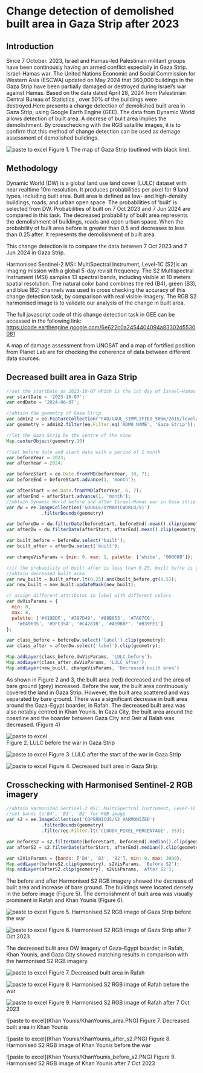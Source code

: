# Change detection of demolished built area in Gaza Strip after 2023 
## Introduction
Since 7 October. 2023, Israel and Hamas-led Palestinian militant groups have been continously having an armed conflict especially in Gaza Strip. Israel–Hamas war. The United Nations Economic and Social Commission for Western Asia (ESCWA) updated on May 2024 that 360,000 buildings in the Gaza Strip have been partially damaged or destroyed during Israel’s war against Hamas. Based on the data dated April 28, 2024 from Palestinian Central Bureau of Statistics , over 50% of the buildings were destroyed.Here presents a change detection of demolished built area in Gaza Strip, using Google Earth Engine (GEE). The data from Dynamic World allows detection of built area. A decrese of built area implies the demolishment. By crosschecking with the RGB satallite images, it is to confirm that this method of change detection can be used as demage assessment of demolished buildings.

![paste to excel](mapGaza.PNG)
Figure 1. The map of Gaza Strip (outlined with black line).

## Methodology
Dynamic World (DW) is a global land use land cover (LULC) dataset with near realtime 10m resolution. It produces probabilities per pixel for 9 land types, including built area. Built area is defined as low- and high-density buildings, roads, and urban open space. The probabilities of ‘built’ is selected from DW. Probabilities of built on 7 Oct 2023 and 7 Jun 2024 are compared in this task. The decreased probability of built area represents the demolishment of buildings, roads and open urban space. When the probability of built area before is greater than 0.5 and decreases to less than 0.25 after. It represents the demolishment of built area.

This change detection is to compare the data between 7 Oct 2023 and 7 Jun 2024 in Gaza Strip.

Harmonised Sentinel-2 MSI: MultiSpectral Instrument, Level-1C (S2)is an imaging mission with a global 5-day revisit frequency. The S2 Multispectral Instrument (MSI) samples 13 spectral bands, including visible at 10 meters spatial resolution. The natural color band combines the red (B4), green (B3), and blue (B2) channels was used in cross checking the accuracy of this change detection task, by comparison with real visible imagery. The RGB S2 harmonised image is to validate our analysis of the change in built area.

The full javascript code of this change detection task in GEE can be accessed in the following link:
https://code.earthengine.google.com/6e622c0a2454404094a83302d5530081

A map of damage assessment from UNOSAT and a map of fortified position from Planet Lab are for checking the coherence of data between different data sources.


## Decreased built area in Gaza Strip

```javascript
//set the startDate as 2023-10-07 which is the 1st day of Israel–Hamas war and endDate as 2024-06-07 which is 8 months after the start 
var startDate = '2023-10-07';
var endDate = '2024-06-07';

//obtain the geometry of Gaza Strip
var admin2 = ee.FeatureCollection("FAO/GAUL_SIMPLIFIED_500m/2015/level2");
var geometry = admin2.filter(ee.Filter.eq('ADM0_NAME', 'Gaza Strip'));

//let the Gaza Strip be the centre of the view
Map.centerObject(geometry,10)

//set before date and start date with a period of 1 month
var beforeYear = 2023;
var afterYear = 2024;

var beforeStart = ee.Date.fromYMD(beforeYear, 10, 7);
var beforeEnd = beforeStart.advance(1, 'month');

var afterStart = ee.Date.fromYMD(afterYear, 6, 7);
var afterEnd = afterStart.advance(1, 'month');
//obtain Dynamic World before and after Israel–Hamas war in Gaza strip
var dw = ee.ImageCollection('GOOGLE/DYNAMICWORLD/V1')
             .filterBounds(geometry)

var beforeDw = dw.filterDate(beforeStart, beforeEnd).mean().clip(geometry);
var afterDw = dw.filterDate(afterStart, afterEnd).mean().clip(geometry);

var built_before = beforeDw.select('built');
var built_after = afterDw.select('built');

var changeVisParams = {min: 0, max: 1, palette: ['white', '00008B']};

//if the probability of built after is less than 0.25, built befre is greater than 0.5
//obtain decreased bulit area
var new_built = built_after.lt(0.25).and(built_before.gt(0.5));
var new_built = new_built.updateMask(new_built);

// assign different attributes in label with different colors
var dwVisParams = {
  min: 0,
  max: 8,
  palette: ['#419BDF', '#397D49', '#88B053', '#7A87C6',
    '#E49635', '#DFC35A', '#C4281B', '#A59B8F', '#B39FE1']
};

var class_before = beforeDw.select('label').clip(geometry);
var class_after = afterDw.select('label').clip(geometry);

Map.addLayer(class_before,dwVisParams, 'LULC_before');
Map.addLayer(class_after,dwVisParams, 'LULC_after');
Map.addLayer(new_built, changeVisParams, 'Decreased built area')

```


As shown in Figure 2 and 3, the built area (red) decreased and the area of bare ground (grey) increased. Before the war, the built area continuously covered the land in Gaza Strip. However, the built area scattered and was separated by bare ground. There was a significant decrease in built area around the Gaza-Egypt boarder, in Rafah. The decreased built area was also notably centred in Khan Younis. In Gaza City, the built area around the coastline and the boarder between Gaza City and Deir al Balah was decreased. (Figure 4)

![paste to excel](lulcBefore.PNG)    
Figure 2. LULC before the war in Gaza Strip


![paste to excel](lulcAfter.PNG)
Figure 3. LULC after the start of the war in Gaza Strip

![paste to excel](area.PNG)
Figure 4. Decreased built area in Gaza Strip.


## Crosschecking with Harmonised Sentinel-2 RGB imagery

```javascript
//obtain Harmonized Sentinel-2 MSI: MultiSpectral Instrument, Level-1C before and after Israel–Hamas war in Gaza strip
//set bands to'B4', 'B3', 'B2' for RGB image
var s2 = ee.ImageCollection('COPERNICUS/S2_HARMONIZED')
             .filterBounds(geometry)
             .filter(ee.Filter.lt('CLOUDY_PIXEL_PERCENTAGE', 35));

var beforeS2 = s2.filterDate(beforeStart, beforeEnd).median().clip(geometry);
var afterS2 = s2.filterDate(afterStart, afterEnd).median().clip(geometry);

var s2VisParams = {bands: ['B4', 'B3', 'B2'], min: 0, max: 3000};
Map.addLayer(beforeS2.clip(geometry), s2VisParams, 'Before S2');
Map.addLayer(afterS2.clip(geometry), s2VisParams, 'After S2');
```

The before and after Harmonised S2 RGB imagery showed the decrease of bulit area and increase of bare ground. The buildings were located densely in the before image (Figure 5). The demolishment of built area was visually prominent in Rafah and Khan Younis (Figure 6).

![paste to excel](S2before.PNG)
Figure 5. Harmonised S2 RGB image of Gaza Strip before the war

![paste to excel](S2After.PNG)
Figure 6. Harmonised S2 RGB image of Gaza Strip after 7 Oct 2023


The decreased bulit area DW imagery of Gaza-Egypt boarder, in Rafah, Khan Younis, and Gaza City showed matching results in comparison with the harmonised S2 RGB imagery.


![paste to excel](rafah/rafah_area.PNG)
Figure 7. Decreased built area in Rafah

![paste to excel](rafah/rafah_after_s2.PNG)
Figure 8. Harmonised S2 RGB image of Rafah before the war

![paste to excel](rafah/rafah_before_s2.PNG)
Figure 9. Harmonised S2 RGB image of Rafah after 7 Oct 2023


![paste to excel](Khan Younis/KhanYounis_area.PNG)
Figure 7. Decreased built area in Khan Younis

![paste to excel](Khan Younis/KhanYounis_after_s2.PNG)
Figure 8. Harmonised S2 RGB image of Khan Younis before the war

![paste to excel](Khan Younis/KhanYounis_before_s2.PNG)
Figure 9. Harmonised S2 RGB image of Khan Younis after 7 Oct 2023

